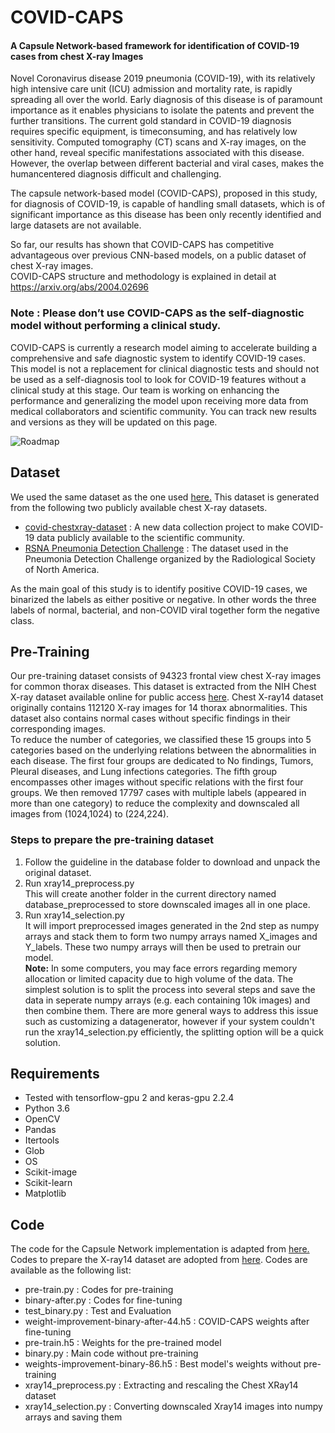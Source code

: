 # COVID-CAPS
<h4> A Capsule Network-based framework for identification of  COVID-19 cases from chest X-ray Images </h4>

Novel Coronavirus disease 2019 pneumonia (COVID-19), with its relatively high intensive care unit (ICU) admission and mortality
rate, is rapidly spreading all over the world. Early diagnosis of this
disease is of paramount importance as it enables physicians to isolate
the patents and prevent the further transitions. The current gold standard
in COVID-19 diagnosis requires specific equipment, is timeconsuming,
and has relatively low sensitivity. Computed tomography
(CT) scans and X-ray images, on the other hand, reveal specific
manifestations associated with this disease. However, the overlap
between different bacterial and viral cases, makes the humancentered
diagnosis difficult and challenging.

The capsule network-based model (COVID-CAPS), proposed in this
study, for diagnosis of COVID-19, is capable of handling small
datasets, which is of significant importance as this disease has been
only recently identified and large datasets are not available.

So far, our results has shown that COVID-CAPS has competitive advantageous over
previous CNN-based models, on a public dataset of chest X-ray images. <br> 
COVID-CAPS structure and methodology is explained in detail at <a href="https://arxiv.org/abs/2004.02696">https://arxiv.org/abs/2004.02696</a> 

<h3>Note : Please don’t use COVID-CAPS as the self-diagnostic model without performing a clinical study.</h3>
  COVID-CAPS is currently a research model aiming to accelerate building a comprehensive and safe diagnostic system to identify COVID-19 cases. This model is not a replacement for clinical diagnostic tests and should not be used as a self-diagnosis tool to look for COVID-19 features without a clinical study at this stage. Our team is working on enhancing the performance and generalizing the model upon receiving more data from medical collaborators and scientific community. You can track new results and versions as they will be updated on this page.<br>

![Roadmap](CapsNet/model.png)

## Dataset
We used the same dataset as the one used <a href="https://github.com/lindawangg/COVID-Net">here.</a>
This dataset is generated from the following two publicly available chest
X-ray datasets.
* <a href="https://github.com/ieee8023/covid-chestxray-dataset">covid-chestxray-dataset</a> : A new data collection project to make COVID-19 data publicly available to the scientific community.
* <a href="https://www.kaggle.com/c/rsna-pneumonia-detection-challenge">RSNA Pneumonia Detection Challenge</a> : The dataset used in the Pneumonia Detection Challenge organized by the Radiological Society of North America.

As the main goal of this study is to identify
positive COVID-19 cases, we binarized the labels as either positive
or negative. In other words the three labels of normal, bacterial, and
non-COVID viral together form the negative class.

## Pre-Training
Our pre-training dataset consists of 94323 frontal view chest X-ray images for common thorax diseases. This dataset is extracted from the NIH Chest X-ray dataset available online for public access <a href="https://nihcc.app.box.com/v/ChestXray-NIHCC/folder/36938765345">here</a>. Chest X-ray14 dataset originally contains 112120 X-ray images for 14 thorax abnormalities. This dataset also contains normal cases without specific findings in their corresponding images.<br>To reduce the number of categories, we classified these 15 groups into 5 categories based on the underlying relations between the abnormalities in each disease. The first four groups are dedicated to No findings, Tumors, Pleural diseases, and Lung infections categories. The fifth group encompasses other images without specific relations with the first four groups.
We then removed 17797 cases with multiple labels (appeared in more than one category) to reduce the complexity and downscaled all images from (1024,1024) to (224,224).

### Steps to prepare the pre-training dataset
<ol>
  <li>Follow the guideline in the database folder to download and unpack the original dataset.</li>
  <li>Run xray14_preprocess.py<br>
This will create another folder in the current directory named database_preprocessed to store downscaled images all in one place.</li>
  <li>Run xray14_selection.py<br>
It will import preprocessed images generated in the 2nd step as numpy arrays and stack them to form two numpy arrays named X_images and Y_labels. These two numpy arrays will then be used to pretrain our model.<br>
    <b>Note:</b> In some computers, you may face errors regarding memory allocation or limited capacity due to high volume of the data. The simplest solution is to split the process into several steps and save the data in seperate numpy arrays (e.g. each containing 10k images) and then combine them. There are more general ways to address this issue such as customizing a datagenerator, however if your system couldn't run the xray14_selection.py efficiently, the splitting option will be a quick solution.</li>
</ol>  


## Requirements
* Tested with tensorflow-gpu 2 and keras-gpu 2.2.4
* Python 3.6
* OpenCV
* Pandas
* Itertools
* Glob
* OS
* Scikit-image
* Scikit-learn
* Matplotlib

## Code
The code for the Capsule Network implementation is adapted from <a href="https://keras.io/examples/cifar10_cnn_capsule/">here.</a>
Codes to prepare the X-ray14 dataset are adopted from <a href="https://github.com/ManuelPalermo/X-Ray-ConvNet">here</a>.
Codes are available as the following list:

* pre-train.py : Codes for pre-training
* binary-after.py : Codes for fine-tuning
* test_binary.py : Test and Evaluation
* weight-improvement-binary-after-44.h5 : COVID-CAPS weights after fine-tuning
* pre-train.h5 : Weights for the pre-trained model
* binary.py : Main code without pre-training
* weights-improvement-binary-86.h5 : Best model's weights without pre-training
* xray14_preprocess.py : Extracting and rescaling the Chest XRay14 dataset
* xray14_selection.py : Converting downscaled Xray14 images into numpy arrays and saving them

